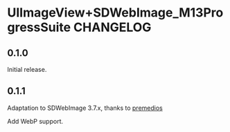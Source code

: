# UIImageView+SDWebImage_M13ProgressSuite CHANGELOG

## 0.1.0

Initial release.

## 0.1.1
Adaptation to SDWebImage 3.7.x, thanks to [premedios](https://github.com/premedios)

Add WebP support.